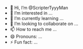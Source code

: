 - 👋 Hi, I’m @ScripterTyyyMan
- 👀 I’m interested in ...
- 🌱 I’m currently learning ...
- 💞️ I’m looking to collaborate on ...
- 📫 How to reach me ...
- 😄 Pronouns: ...
- ⚡ Fun fact: ...

<!---
ScripterTyyyMan/ScripterTyyyMan is a ✨ special ✨ repository because its `README.md` (this file) appears on your GitHub profile.
You can click the Preview link to take a look at your changes.
--->
